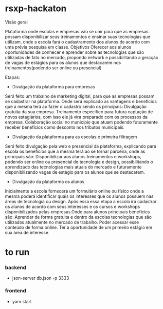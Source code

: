 # rsxp-hackaton

Visão geral

Plataforma onde escolas e empresas vão se unir para que as empresas possam disponibilizar seus treinamentos e ensinar suas tecnologias que utilizam, onde a escola fará o cadastramento dos alunos de acordo com uma prévia pesquisa em classe.
Objetivos
Oferecer aos alunos oportunidades de conhecer e aprender sobre as tecnologias que são utilizadas de fato no mercado, propondo network e possibilitando a geração de vagas de estágios para os alunos que destacarem nos treinamentos(podendo ser online ou presencial) 


Etapas:

- Divulgação da plataforma para empresas 

Será feito um trabalho de marketing digital, para que as empresas possam se cadastrar na plataforma. Onde será explicado as vantagens e benefícios que a mesma terá ao fazer o cadastro sendo os principais:
Divulgação gratuita da sua empresa.
Treinamento específico para futura captação de novos estagiários, com isso ele já vira preparado com os processos da empresa.
Colaboração social no município que atuam  podendo futuramente receber benefícios como desconto nos tributos municipais.


- Divulgação da plataforma para as escolas e primeira filtragem 

Será feito divulgação pela web e presencial da plataforma, explicando para escola os benefícios que a mesma terá ao se tornar parceira, onde as principais são:
Disponibilizar aos alunos treinamentos e workshops, podendo ser online ou presencial de tecnologia e design, possibilitando o aprendizado das tecnologias mais atuais do mercado e futuramente disponibilizando vagas de estágio para os alunos que se destacarem.


- Divulgação da plataforma os alunos 

Inicialmente a escola fornecerá um formulário online ou físico onde a mesma poderá identificar quais os interesses que os alunos possuem nas áreas de tecnologia ou design.
Após essa essa etapa a escola irá cadastrar os alunos de acordo com seus interesses e os cursos e workshops disponibilizados pelas empresas.Onde para alunos principais benefícios são:
Aprender de forma gratuita e dentro da escolas tecnologias que são utilizadas atualmente no mercado de trabalho.
Poder acessar esse conteúdo de forma online.
Ter a oportunidade de um primeiro estágio em sua área de interesse.

# to run

### backend
- json-server db.json -p 3333

### frontend
- yarn start
